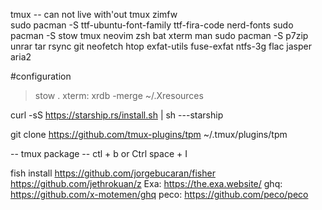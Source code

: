 tmux -- can not live with'out tmux
zimfw  
sudo pacman -S ttf-ubuntu-font-family ttf-fira-code nerd-fonts
sudo pacman -S stow tmux neovim zsh bat xterm man
sudo pacman -S p7zip unrar tar rsync git neofetch htop exfat-utils fuse-exfat ntfs-3g flac jasper aria2  

#configuration

> stow .
> xterm: xrdb -merge ~/.Xresources

curl -sS https://starship.rs/install.sh | sh ---starship


git clone https://github.com/tmux-plugins/tpm ~/.tmux/plugins/tpm


-- tmux package -- ctl + b or Ctrl space + I 

fish install
https://github.com/jorgebucaran/fisher
https://github.com/jethrokuan/z
Exa: https://the.exa.website/
ghq: https://github.com/x-motemen/ghq
peco: https://github.com/peco/peco
